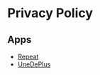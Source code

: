 # Privacy Policy

## Apps
- [Repeat](https://github.com/vgstef/privacy_policy/blob/main/Repeat.md)
- [UneDePlus](https://github.com/vgstef/privacy_policy/blob/main/UneDePlus.md)
